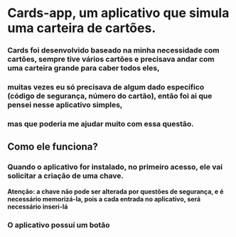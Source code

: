# Cards-app, um aplicativo que simula uma carteira de cartões.

### Cards foi desenvolvido baseado na minha necessidade com cartões, sempre tive vários cartões e precisava andar com uma carteira grande para caber todos eles, 
### muitas vezes eu só precisava de algum dado específico (código de segurança, número do cartão), então foi ai que pensei nesse aplicativo simples, 
### mas que poderia me ajudar muito com essa questão.

## Como ele funciona?
### Quando o aplicativo for instalado, no primeiro acesso, ele vai solicitar a criação de uma chave.
**Atenção: a chave não pode ser alterada por questões de segurança, e é necessário memorizá-la, pois a cada entrada no aplicativo, será necessário inseri-lá**
### O aplicativo possuí um botão

